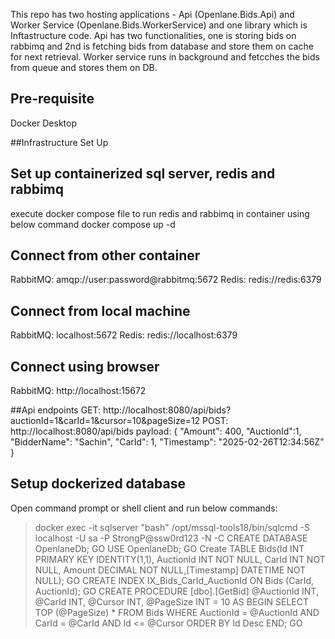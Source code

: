 This repo has two hosting applications - Api (Openlane.Bids.Api) and Worker Service (Openlane.Bids.WorkerService) and one library which is Inftastructure code.
Api has two functionalities, one is storing bids on rabbimq and 2nd is fetching bids from database and store them on cache for next retrieval.
Worker service runs in background and fetcches the bids from queue and stores them on DB.

## Pre-requisite 
Docker Desktop

##Infrastructure Set Up

## Set up containerized sql server, redis and rabbimq
execute docker compose file to run redis and rabbimq in container using below command
docker compose up -d

## Connect from other container
RabbitMQ: amqp://user:password@rabbitmq:5672
Redis: redis://redis:6379

## Connect from local machine
RabbitMQ: localhost:5672
Redis: redis://localhost:6379

##  Connect using browser
RabbitMQ: http://localhost:15672

##Api endpoints
GET: http://localhost:8080/api/bids?auctionId=1&carId=1&cursor=10&pageSize=12
POST: http://localhost:8080/api/bids
payload: {
    "Amount": 400,
    "AuctionId":1,
    "BidderName": "Sachin",
    "CarId": 1,
    "Timestamp": "2025-02-26T12:34:56Z"
}

## Setup dockerized database
Open command prompt or shell client and run below commands:
> docker exec -it sqlserver "bash"
> /opt/mssql-tools18/bin/sqlcmd -S localhost -U sa -P StrongP@ssw0rd123 -N -C
> CREATE DATABASE OpenlaneDb;
> GO
> USE OpenlaneDb;
> GO
> Create TABLE Bids(Id INT PRIMARY KEY IDENTITY(1,1), AuctionId INT NOT NULL, CarId INT NOT NULL, Amount DECIMAL NOT NULL,[Timestamp] DATETIME NOT NULL); 
> GO
> CREATE INDEX IX_Bids_CarId_AuctionId ON Bids (CarId, AuctionId);
> GO
> CREATE PROCEDURE [dbo].[GetBid] @AuctionId INT, @CarId INT, @Cursor INT, @PageSize INT = 10 AS BEGIN SELECT TOP (@PageSize) * FROM Bids WHERE AuctionId = @AuctionId AND CarId = @CarId AND Id <= @Cursor ORDER BY Id Desc END;
> GO